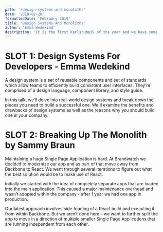 ```yaml
---
path: '/design-systems-and-monoliths'
date: '2018-02-28'
formattedDate: 'February 2019'
title: 'Design Systems And Monoliths'
author: 'Emma Wedekind'
description: 'It is the first KarlsruheJS of the year and we have some dope topics for you! '
---
```


# SLOT 1: Design Systems For Developers - Emma Wedekind

A design system is a set of reusable components and set of standards which allow teams to efficiently build consistent user interfaces. They're comprised of a design language, component library, and style guide.

In this talk, we'll delve into real-world design systems and break down the pieces you need to build a successful one. We'll examine the benefits and drawbacks of design systems as well as the reasons why you should build one in your company.

# SLOT 2: Breaking Up The Monolith by Sammy Braun

Maintaining a huge Single Page Application is hard. At Brandwatch we decided to modernize our app and as part of that move away from Backbone to React. We went through several iterations to figure out what the best solution would be to make use of React.

Initially we started with the idea of completely separate apps that are loaded into the main application. This caused a major maintenance overhead and wasn’t adopted within the company - after 1 year we had one app in production.

Our latest approach involves side-loading of a React build and executing it from within Backbone. But we aren’t done here - we want to further split the app to move in a direction of multiple smaller Single Page Applications that are running independent from each other.
